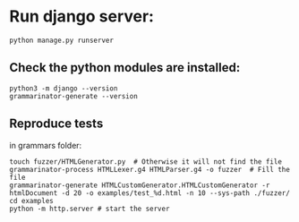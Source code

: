 # Run django server:

```
python manage.py runserver
```

## Check the python modules are installed:

```
python3 -m django --version
grammarinator-generate --version
```

## Reproduce tests

in grammars folder:
```
touch fuzzer/HTMLGenerator.py  # Otherwise it will not find the file
grammarinator-process HTMLLexer.g4 HTMLParser.g4 -o fuzzer  # Fill the file
grammarinator-generate HTMLCustomGenerator.HTMLCustomGenerator -r htmlDocument -d 20 -o examples/test_%d.html -n 10 --sys-path ./fuzzer/
cd examples 
python -m http.server # start the server
```

